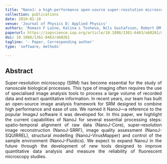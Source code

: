 ```yaml
---
title: "NanoJ: a high-performance open-source super-resolution microscopy toolbox"
collection: publications
date: 2019-02-18
venue: 'Journal of Physics D: Applied Physics'
authors: 'Romain F Laine, Kalina L Tosheva, Nils Gustafsson, Robert DM Gray, Pedro Almada, David Albrecht, Gabriel T Risa, Fredrik Hurtig, Ann-Christin Lindås, Buzz Baum, Jason Mercer, Christophe Leterrier, Pedro M Pereira, Siân Culley, Ricardo Henriques'
paperurl: https://iopscience.iop.org/article/10.1088/1361-6463/ab0261/meta
doi: 10.1088/1361-6463/ab0261
tagline: '- Paper, Corresponding author'
type: 'software, methods'

---
```


<h2> Abstract </h2>
<p align= "justify">
Super-resolution microscopy (SRM) has become essential for the study of nanoscale biological processes. This type of imaging often requires the use of specialised image analysis tools to process a large volume of recorded data and extract quantitative information. In recent years, our team has built an open-source image analysis framework for SRM designed to combine high performance and ease of use. We named it NanoJ—a reference to the popular ImageJ software it was developed for. In this paper, we highlight the current capabilities of NanoJ for several essential processing steps: spatio-temporal alignment of raw data (NanoJ-Core), super-resolution image reconstruction (NanoJ-SRRF), image quality assessment (NanoJ-SQUIRREL), structural modelling (NanoJ-VirusMapper) and control of the sample environment (NanoJ-Fluidics). We expect to expand NanoJ in the future through the development of new tools designed to improve quantitative data analysis and measure the reliability of fluorescent microscopy studies.
